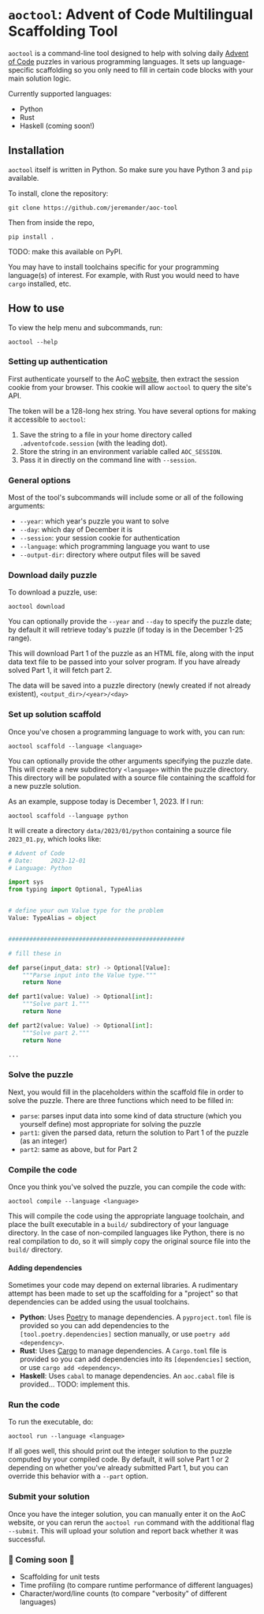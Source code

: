 # `aoctool`: Advent of Code Multilingual Scaffolding Tool

`aoctool` is a command-line tool designed to help with solving daily [Advent of Code](https://adventofcode.com) puzzles in various programming languages. It sets up language-specific scaffolding so you only need to fill in certain code blocks with your main solution logic.

Currently supported languages:

- Python
- Rust
- Haskell (coming soon!)

## Installation

`aoctool` itself is written in Python. So make sure you have Python 3 and `pip` available.

To install, clone the repository:

```text
git clone https://github.com/jeremander/aoc-tool
```

Then from inside the repo,

```text
pip install .
```

TODO: make this available on PyPI.

You may have to install toolchains specific for your programming language(s) of interest. For example, with Rust you would need to have `cargo` installed, etc.

## How to use

To view the help menu and subcommands, run:

```text
aoctool --help
```

### Setting up authentication

First authenticate yourself to the AoC [website](https://adventofcode.com/2023/auth/login), then extract the session cookie from your browser. This cookie will allow `aoctool` to query the site's API.

The token will be a 128-long hex string. You have several options for making it accessible to `aoctool`:

1. Save the string to a file in your home directory called `.adventofcode.session` (with the leading dot).
2. Store the string in an environment variable called `AOC_SESSION`.
3. Pass it in directly on the command line with `--session`.

### General options

Most of the tool's subcommands will include some or all of the following arguments:

- `--year`: which year's puzzle you want to solve
- `--day`: which day of December it is
- `--session`: your session cookie for authentication
- `--language`: which programming language you want to use
- `--output-dir`: directory where output files will be saved

### Download daily puzzle

To download a puzzle, use:

```text
aoctool download
```

You can optionally provide the `--year` and `--day` to specify the puzzle date; by default it will retrieve today's puzzle (if today is in the December 1-25 range).

This will download Part 1 of the puzzle as an HTML file, along with the input data text file to be passed into your solver program. If you have already solved Part 1, it will fetch part 2.

The data will be saved into a puzzle directory (newly created if not already existent), `<output_dir>/<year>/<day>`

### Set up solution scaffold

Once you've chosen a programming language to work with, you can run:

```text
aoctool scaffold --language <language>
```

You can optionally provide the other arguments specifying the puzzle date. This will create a new subdirectory `<language>` within the puzzle directory. This directory will be populated with a source file containing the scaffold for a new puzzle solution.

As an example, suppose today is December 1, 2023. If I run:

```text
aoctool scaffold --language python
```

It will create a directory `data/2023/01/python` containing a source file `2023_01.py`, which looks like:

```python
# Advent of Code
# Date:     2023-12-01
# Language: Python

import sys
from typing import Optional, TypeAlias


# define your own Value type for the problem
Value: TypeAlias = object


##################################################

# fill these in

def parse(input_data: str) -> Optional[Value]:
    """Parse input into the Value type."""
    return None

def part1(value: Value) -> Optional[int]:
    """Solve part 1."""
    return None

def part2(value: Value) -> Optional[int]:
    """Solve part 2."""
    return None

...
```

### Solve the puzzle

Next, you would fill in the placeholders within the scaffold file in order to solve the puzzle. There are three functions which need to be filled in:

- `parse`: parses input data into some kind of data structure (which you yourself define) most appropriate for solving the puzzle
- `part1`: given the parsed data, return the solution to Part 1 of the puzzle (as an integer)
- `part2`: same as above, but for Part 2

### Compile the code

Once you think you've solved the puzzle, you can compile the code with:

```text
aoctool compile --language <language>
```

This will compile the code using the appropriate language toolchain, and place the built executable in a `build/` subdirectory of your language directory. In the case of non-compiled languages like Python, there is no real compilation to do, so it will simply copy the original source file into the `build/` directory.

#### Adding dependencies

Sometimes your code may depend on external libraries. A rudimentary attempt has been made to set up the scaffolding for a "project" so that dependencies can be added using the usual toolchains.

- **Python**: Uses [Poetry](https://python-poetry.org) to manage dependencies. A `pyproject.toml` file is provided so you can add dependencies to the `[tool.poetry.dependencies]` section manually, or use `poetry add <dependency>`.
- **Rust**: Uses [Cargo](https://doc.rust-lang.org/cargo/) to manage dependencies. A `Cargo.toml` file is provided so you can add dependencies into its `[dependencies]` section, or use `cargo add <dependency>`.
- **Haskell**: Uses `cabal` to manage dependencies. An `aoc.cabal` file is provided... TODO: implement this.

### Run the code

To run the executable, do:

```text
aoctool run --language <language>
```

If all goes well, this should print out the integer solution to the puzzle computed by your compiled code. By default, it will solve Part 1 or 2 depending on whether you've already submitted Part 1, but you can override this behavior with a `--part` option.

### Submit your solution

Once you have the integer solution, you can manually enter it on the AoC website, or you can rerun the `aoctool run` command with the additional flag `--submit`. This will upload your solution and report back whether it was successful.

### 🚧 Coming soon 🚧

- Scaffolding for unit tests
- Time profiling (to compare runtime performance of different languages)
- Character/word/line counts (to compare "verbosity" of different languages)
